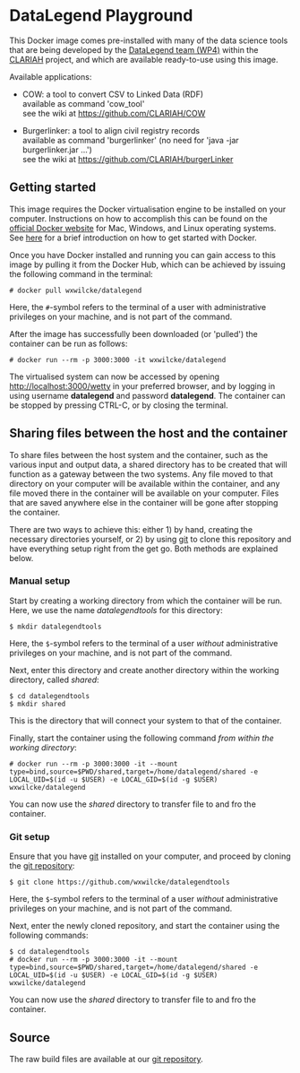 # DataLegend Playground

This Docker image comes pre-installed with many of the data science tools that are being developed by the [DataLegend team (WP4)](https://www.datalegend.net) within the [CLARIAH](https://www.clariah.nl) project, and which are available ready-to-use using this image.

Available applications:

- COW:           a tool to convert CSV to Linked Data (RDF)  
                 available as command 'cow_tool'  
                 see the wiki at <https://github.com/CLARIAH/COW>

- Burgerlinker:  a tool to align civil registry records  
                 available as command 'burgerlinker' (no need for 'java -jar burgerlinker.jar ...')  
                 see the wiki at <https://github.com/CLARIAH/burgerLinker>

## Getting started

This image requires the Docker virtualisation engine to be installed on your computer. Instructions on how to accomplish this can be found on the [official Docker website](https://docs.docker.com/get-docker) for Mac, Windows, and Linux operating systems. See [here](https://docs.docker.com/get-started/) for a brief introduction on how to get started with Docker.

Once you have Docker installed and running you can gain access to this image by pulling it from the Docker Hub, which can be achieved by issuing the following command in the terminal:

    # docker pull wxwilcke/datalegend

Here, the `#`-symbol refers to the terminal of a user with administrative privileges on your machine, and is not part of the command.

After the image has successfully been downloaded (or 'pulled') the container can be run as follows:

    # docker run --rm -p 3000:3000 -it wxwilcke/datalegend

The virtualised system can now be accessed by opening <http://localhost:3000/wetty> in your preferred browser, and by logging in using username **datalegend** and password **datalegend**. The container can be stopped by pressing CTRL-C, or by closing the terminal.

## Sharing files between the host and the container

To share files between the host system and the container, such as the various input and output data, a shared directory has to be created that will function as a gateway between the two systems. Any file moved to that directory on your computer will be available within the container, and any file moved there in the container will be available on your computer. Files that are saved anywhere else in the container will be gone after stopping the container.

There are two ways to achieve this: either 1) by hand, creating the necessary directories yourself, or 2) by using [git](https://git-scm.com/downloads) to clone this repository and have everything setup right from the get go. Both methods are explained below.

### Manual setup

Start by creating a working directory from which the container will be run. Here, we use the name *datalegendtools* for this directory:

    $ mkdir datalegendtools

Here, the `$`-symbol refers to the terminal of a user *without* administrative privileges on your machine, and is not part of the command.

Next, enter this directory and create another directory within the working directory, called *shared*:

    $ cd datalegendtools
    $ mkdir shared

This is the directory that will connect your system to that of the container.

Finally, start the container using the following command *from within the working directory*:

    # docker run --rm -p 3000:3000 -it --mount type=bind,source=$PWD/shared,target=/home/datalegend/shared -e LOCAL_UID=$(id -u $USER) -e LOCAL_GID=$(id -g $USER) wxwilcke/datalegend

You can now use the *shared* directory to transfer file to and fro the container.

### Git setup

Ensure that you have [git](https://git-scm.com/downloads) installed on your computer, and proceed by cloning the [git repository](https://github.com/CLARIAH/datalegendtools):

    $ git clone https://github.com/wxwilcke/datalegendtools

Here, the `$`-symbol refers to the terminal of a user *without* administrative privileges on your machine, and is not part of the command.

Next, enter the newly cloned repository, and start the container using the following commands:

    $ cd datalegendtools
    # docker run --rm -p 3000:3000 -it --mount type=bind,source=$PWD/shared,target=/home/datalegend/shared -e LOCAL_UID=$(id -u $USER) -e LOCAL_GID=$(id -g $USER) wxwilcke/datalegend

You can now use the *shared* directory to transfer file to and fro the container.

## Source

The raw build files are available at our [git repository](https://github.com/CLARIAH/datalegendtools).
